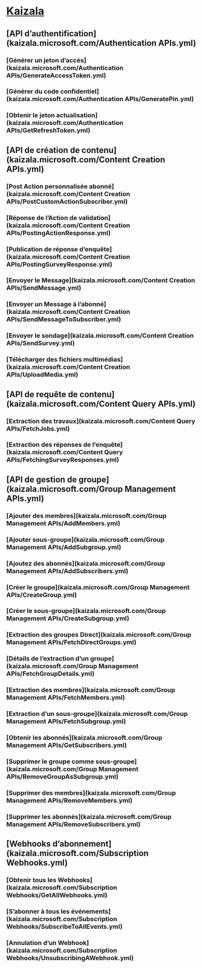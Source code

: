 # [Kaizala](../docs-ref-index/index.md)
## [API d’authentification](kaizala.microsoft.com/Authentication APIs.yml)
### [Générer un jeton d’accès](kaizala.microsoft.com/Authentication APIs/GenerateAccessToken.yml)
### [Générer du code confidentiel](kaizala.microsoft.com/Authentication APIs/GeneratePin.yml)
### [Obtenir le jeton actualisation](kaizala.microsoft.com/Authentication APIs/GetRefreshToken.yml)
## [API de création de contenu](kaizala.microsoft.com/Content Creation APIs.yml)
### [Post Action personnalisée abonné](kaizala.microsoft.com/Content Creation APIs/PostCustomActionSubscriber.yml)
### [Réponse de l’Action de validation](kaizala.microsoft.com/Content Creation APIs/PostingActionResponse.yml)
### [Publication de réponse d’enquête](kaizala.microsoft.com/Content Creation APIs/PostingSurveyResponse.yml)
### [Envoyer le Message](kaizala.microsoft.com/Content Creation APIs/SendMessage.yml)
### [Envoyer un Message à l’abonné](kaizala.microsoft.com/Content Creation APIs/SendMessageToSubscriber.yml)
### [Envoyer le sondage](kaizala.microsoft.com/Content Creation APIs/SendSurvey.yml)
### [Télécharger des fichiers multimédias](kaizala.microsoft.com/Content Creation APIs/UploadMedia.yml)
## [API de requête de contenu](kaizala.microsoft.com/Content Query APIs.yml)
### [Extraction des travaux](kaizala.microsoft.com/Content Query APIs/FetchJobs.yml)
### [Extraction des réponses de l’enquête](kaizala.microsoft.com/Content Query APIs/FetchingSurveyResponses.yml)
## [API de gestion de groupe](kaizala.microsoft.com/Group Management APIs.yml)
### [Ajouter des membres](kaizala.microsoft.com/Group Management APIs/AddMembers.yml)
### [Ajouter sous-groupe](kaizala.microsoft.com/Group Management APIs/AddSubgroup.yml)
### [Ajoutez des abonnés](kaizala.microsoft.com/Group Management APIs/AddSubscribers.yml)
### [Créer le groupe](kaizala.microsoft.com/Group Management APIs/CreateGroup.yml)
### [Créer le sous-groupe](kaizala.microsoft.com/Group Management APIs/CreateSubgroup.yml)
### [Extraction des groupes Direct](kaizala.microsoft.com/Group Management APIs/FetchDirectGroups.yml)
### [Détails de l’extraction d’un groupe](kaizala.microsoft.com/Group Management APIs/FetchGroupDetails.yml)
### [Extraction des membres](kaizala.microsoft.com/Group Management APIs/FetchMembers.yml)
### [Extraction d’un sous-groupe](kaizala.microsoft.com/Group Management APIs/FetchSubgroup.yml)
### [Obtenir les abonnés](kaizala.microsoft.com/Group Management APIs/GetSubscribers.yml)
### [Supprimer le groupe comme sous-groupe](kaizala.microsoft.com/Group Management APIs/RemoveGroupAsSubgroup.yml)
### [Supprimer des membres](kaizala.microsoft.com/Group Management APIs/RemoveMembers.yml)
### [Supprimer les abonnés](kaizala.microsoft.com/Group Management APIs/RemoveSubscribers.yml)
## [Webhooks d’abonnement](kaizala.microsoft.com/Subscription Webhooks.yml)
### [Obtenir tous les Webhooks](kaizala.microsoft.com/Subscription Webhooks/GetAllWebhooks.yml)
### [S’abonner à tous les événements](kaizala.microsoft.com/Subscription Webhooks/SubscribeToAllEvents.yml)
### [Annulation d’un Webhook](kaizala.microsoft.com/Subscription Webhooks/UnsubscribingAWebhook.yml)
